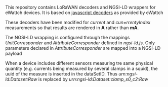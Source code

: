 This repository contains LoRaWAN decoders and NGSI-LD wrappers for eWattch devices.
It is based on [javascript decoders](https://ewattch-documentation.com/?page_id=540) as provided by eWattch

These decoders have been modified for *current* and *cun=rrentyIndex* measurements so that results are rendered in **A** rather than **mA**.

The NGSI-LD wrapping is configured through the mappings *UnitCorresponder* and *AttributeCorresponder* defined in *ngsi-ld.js*.
Only parameters declared in *AttributeCorresponder* are mapped into a NGSI-LD payload

When a device includes different sensors measuring tre same physical quantity (e.g. currents being measured by several clamps in a squid), the uuid of the measure is inserted in the dataSetID. Thus *urn:ngsi-ld:Dataset:Raw* is replaced by *urn:ngsi-ld:Dataset:clamp_s0_c2:Raw*
